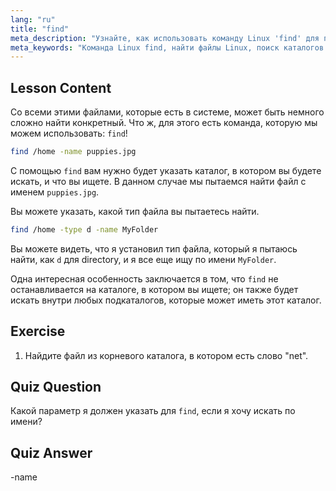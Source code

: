 ```yaml
---
lang: "ru"
title: "find"
meta_description: "Узнайте, как использовать команду Linux 'find' для поиска файлов и каталогов. Откройте для себя основные параметры поиска и улучшите свои навыки управления файлами в Linux."
meta_keywords: "Команда Linux find, найти файлы Linux, поиск каталогов Linux, учебник по команде find, управление файлами Linux, Linux для начинающих, руководство по Linux"
---
```


## Lesson Content

Со всеми этими файлами, которые есть в системе, может быть немного сложно найти конкретный. Что ж, для этого есть команда, которую мы можем использовать: `find`!

```bash
find /home -name puppies.jpg
```

С помощью `find` вам нужно будет указать каталог, в котором вы будете искать, и что вы ищете. В данном случае мы пытаемся найти файл с именем `puppies.jpg`.

Вы можете указать, какой тип файла вы пытаетесь найти.

```bash
find /home -type d -name MyFolder
```

Вы можете видеть, что я установил тип файла, который я пытаюсь найти, как `d` для directory, и я все еще ищу по имени `MyFolder`.

Одна интересная особенность заключается в том, что `find` не останавливается на каталоге, в котором вы ищете; он также будет искать внутри любых подкаталогов, которые может иметь этот каталог.

## Exercise

1. Найдите файл из корневого каталога, в котором есть слово "net".

## Quiz Question

Какой параметр я должен указать для `find`, если я хочу искать по имени?

## Quiz Answer

-name
